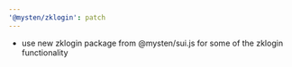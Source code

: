 ```yaml
---
'@mysten/zklogin': patch
---
```


- use new zklogin package from @mysten/sui.js for some of the zklogin functionality

